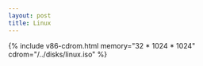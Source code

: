 ```yaml
---
layout: post
title: Linux
---
```

{% include v86-cdrom.html memory="32 * 1024 * 1024" cdrom="/../disks/linux.iso" %}